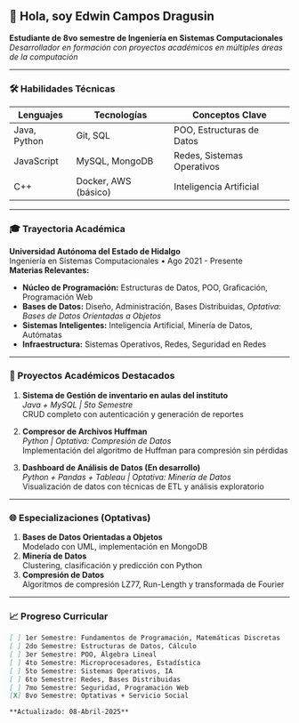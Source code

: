 ## 👋 Hola, soy Edwin Campos Dragusin  
**Estudiante de 8vo semestre de Ingeniería en Sistemas Computacionales**  
*Desarrollador en formación con proyectos académicos en múltiples áreas de la computación*

---

### 🛠 Habilidades Técnicas
| Lenguajes       | Tecnologías          | Conceptos Clave          |
|-----------------|----------------------|--------------------------|
| Java, Python    | Git, SQL             | POO, Estructuras de Datos|
| JavaScript      | MySQL, MongoDB       | Redes, Sistemas Operativos|
| C++             | Docker, AWS (básico) | Inteligencia Artificial  |

---

### 🎓 Trayectoria Académica
**Universidad Autónoma del Estado de Hidalgo**  
Ingeniería en Sistemas Computacionales • Ago 2021 - Presente  
**Materias Relevantes:**
- **Núcleo de Programación:** Estructuras de Datos, POO, Graficación, Programación Web
- **Bases de Datos:** Diseño, Administración, Bases Distribuidas, *Optativa: Bases de Datos Orientadas a Objetos*
- **Sistemas Inteligentes:** Inteligencia Artificial, Minería de Datos, Autómatas
- **Infraestructura:** Sistemas Operativos, Redes, Seguridad en Redes

---

### 📂 Proyectos Académicos Destacados
1. **Sistema de Gestión de inventario en aulas del instituto**  
   *Java + MySQL | 5to Semestre*  
   CRUD completo con autenticación y generación de reportes

2. **Compresor de Archivos Huffman**  
   *Python | Optativa: Compresión de Datos*  
   Implementación del algoritmo de Huffman para compresión sin pérdidas

3. **Dashboard de Análisis de Datos (En desarrollo)**  
   *Python + Pandas + Tableau | Optativa: Minería de Datos*  
   Visualización de datos con técnicas de ETL y análisis exploratorio

---

### 🌐 Especializaciones (Optativas)
1. **Bases de Datos Orientadas a Objetos**  
   Modelado con UML, implementación en MongoDB
2. **Minería de Datos**  
   Clustering, clasificación y predicción con Python
3. **Compresión de Datos**  
   Algoritmos de compresión LZ77, Run-Length y transformada de Fourier

---

### 📈 Progreso Curricular
```markdown
[ ] 1er Semestre: Fundamentos de Programación, Matemáticas Discretas
[ ] 2do Semestre: Estructuras de Datos, Cálculo
[ ] 3er Semestre: POO, Álgebra Lineal
[ ] 4to Semestre: Microprocesadores, Estadística
[ ] 5to Semestre: Sistemas Operativos, IA
[ ] 6to Semestre: Redes, Bases Distribuidas
[ ] 7mo Semestre: Seguridad, Programación Web
[X] 8vo Semestre: Optativas + Servicio Social

**Actualizado: 08-Abril-2025**
